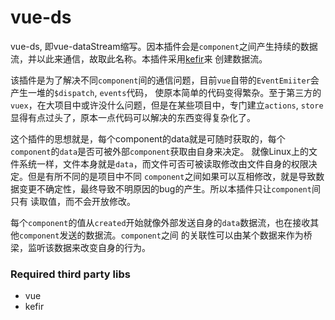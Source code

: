 # vue-ds

vue-ds, 即vue-dataStream缩写。因本插件会是`component`之间产生持续的数据流，并以此来通信，故取此名称。本插件采用[kefir](https://rpominov.github.io/kefir)来
创建数据流。

该插件是为了解决不同`component`间的通信问题，目前`vue`自带的`EventEmiiter`会产生一堆的`$dispatch`, `events`代码，
使原本简单的代码变得繁杂。至于第三方的`vuex`，在大项目中或许没什么问题，但是在某些项目中，专门建立`actions`,
`store`显得有点过头了，原本一点代码可以解决的东西变得复杂化了。

这个插件的思想就是，每个component的data就是可随时获取的，每个`component`的`data`是否可被外部`component`获取由自身来决定。
就像Linux上的文件系统一样，文件本身就是`data`，而文件可否可被读取修改由文件自身的权限决定。但是有所不同的是项目中不同
`component`之间如果可以互相修改，就是导致数据变更不确定性，最终导致不明原因的bug的产生。所以本插件只让`component`间只有
读取值，而不会开放修改。

每个`component`的值从`created`开始就像外部发送自身的`data`数据流，也在接收其他`component`发送的数据流。`component`之间
的关联性可以由某个数据来作为桥梁，监听该数据来改变自身的行为。


### Required third party libs

- vue
- kefir
